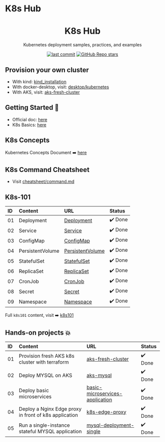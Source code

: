 # K8s Hub

<h1 align="center">K8s Hub</h1>

<p align="center">Kubernetes deployment samples, practices, and examples</p>

<p align="center">
  <a href="https://img.shields.io/github/last-commit/tungbq/k8s-hub/main"><img alt="last commit" src="https://img.shields.io/github/last-commit/tungbq/k8s-hub/main" /></a>
  <a href="https://github.com/tungbq/k8s-hub/stargazers"><img alt="GitHub Repo stars" src="https://img.shields.io/github/stars/tungbq/k8s-hub"/></a>
</p>

## Provision your own cluster

- With kind: [kind_installation](./docs/kind_installation.md)
- With docker-desktop, visit: [desktop/kubernetes](https://docs.docker.com/desktop/kubernetes/)
- With AKS, visit: [aks-fresh-cluster](./hands-on/aks-fresh-cluster/)

## Getting Started 🚀

- Official doc: [here](https://kubernetes.io/)
- K8s Basics: [here](https://github.com/tungbq/devops-basics/tree/main/topics/k8s)

## K8s Concepts

Kubernetes Concepts Document ➡️ [here](https://kubernetes.io/docs/concepts/)

## K8s Command Cheatsheet

- Visit [cheatsheet/command.md](./cheatsheet/command.md)

## K8s-101

| ID  | Content          | URL                                            | Status  |
| :-- | :--------------- | :--------------------------------------------- | :------ |
| 01  | Deployment       | [Deployment](./k8s101/Deployment/)             | ✔️ Done |
| 02  | Service          | [Service](./k8s101/Service/)                   | ✔️ Done |
| 03  | ConfigMap        | [ConfigMap](./k8s101/ConfigMap/)               | ✔️ Done |
| 04  | PersistentVolume | [PersistentVolume](./k8s101/PersistentVolume/) | ✔️ Done |
| 05  | StatefulSet      | [StatefulSet](./k8s101/StatefulSet/)           | ✔️ Done |
| 06  | ReplicaSet       | [ReplicaSet](./k8s101/ReplicaSet/)             | ✔️ Done |
| 07  | CronJob          | [CronJob](./k8s101/CronJob/)                   | ✔️ Done |
| 08  | Secret           | [Secret](./k8s101/Secret/)                     | ✔️ Done |
| 09  | Namespace        | [Namespace](./k8s101/Namespace/)               | ✔️ Done |

Full `k8s101` content, visit ➡️ [k8s101](./k8s101/README.md)

## Hands-on projects 💥

| ID  | Content                                               | URL                                                                            | Status  |
| :-- | :---------------------------------------------------- | :----------------------------------------------------------------------------- | :------ |
| 01  | Provision fresh AKS k8s cluster with terraform        | [aks-fresh-cluster](./hands-on/aks-fresh-cluster/)                             | ✔️ Done |
| 02  | Deploy MYSQL on AKS                                   | [aks-mysql](./hands-on/aks-mysql/)                                             | ✔️ Done |
| 03  | Deploy basic microservices                            | [basic-microservices-application](./hands-on/basic-microservices-application/) | ✔️ Done |
| 04  | Deploy a Nginx Edge proxy in front of k8s application | [k8s-edge-proxy](./hands-on/k8s-edge-proxy/)                                   | ✔️ Done |
| 05  | Run a single-instance stateful MYSQL application      | [mysql-deployment-single](./hands-on/mysql-deployment-single-instance/)        | ✔️ Done |
